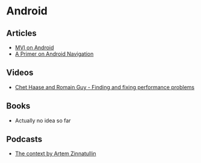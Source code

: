 # Android

## Articles
* [MVI on Android](http://hannesdorfmann.com/android/model-view-intent)
* [A Primer on Android Navigation](https://medium.com/google-design/a-primer-on-android-navigation-75e57d9d63fe)

## Videos
* [Chet Haase and Romain Guy - Finding and fixing performance problems](https://www.youtube.com/watch?v=I4MhEx-nck4)

## Books
* Actually no idea so far

## Podcasts 
* [The context by Artem Zinnatullin](https://github.com/artem-zinnatullin/TheContext-Podcast)
